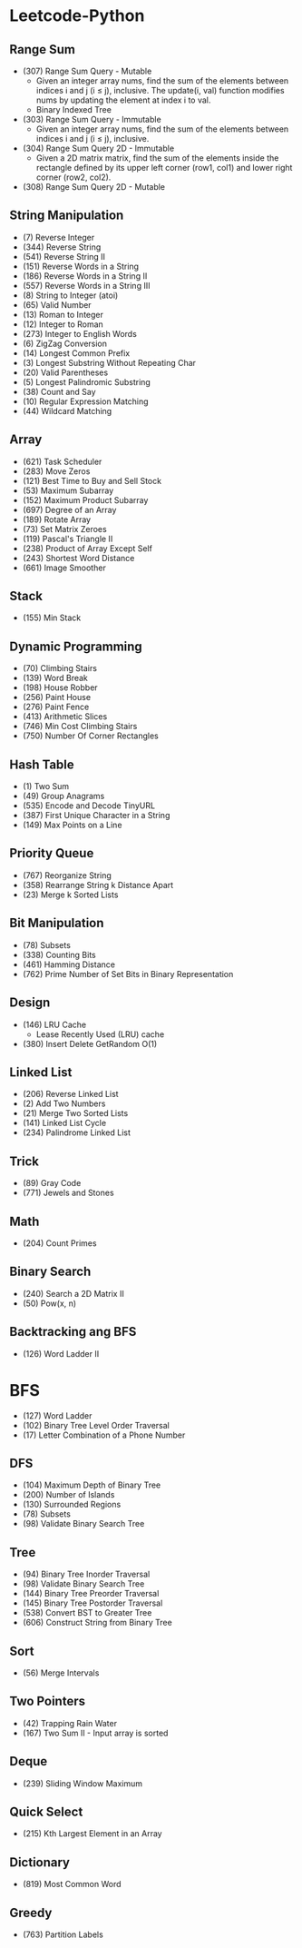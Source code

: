 # Leetcode-Python

## Range Sum
- (307) Range Sum Query - Mutable
  - Given an integer array nums, find the sum of the elements between indices i and j (i ≤ j), inclusive. The update(i, val) function modifies nums by updating the element at index i to val.
  - Binary Indexed Tree
- (303) Range Sum Query - Immutable
  - Given an integer array nums, find the sum of the elements between indices i and j (i ≤ j), inclusive.
- (304) Range Sum Query 2D - Immutable
  - Given a 2D matrix matrix, find the sum of the elements inside the rectangle defined by its upper left corner (row1, col1) and lower right corner (row2, col2).
- (308) Range Sum Query 2D - Mutable

## String Manipulation
- (7) Reverse Integer
- (344) Reverse String
- (541) Reverse String II
- (151) Reverse Words in a String
- (186) Reverse Words in a String II
- (557) Reverse Words in a String III
- (8) String to Integer (atoi)
- (65) Valid Number
- (13) Roman to Integer
- (12) Integer to Roman
- (273) Integer to English Words
- (6) ZigZag Conversion
- (14) Longest Common Prefix
- (3) Longest Substring Without Repeating Char
- (20) Valid Parentheses 
- (5) Longest Palindromic Substring
- (38) Count and Say
- (10) Regular Expression Matching
- (44) Wildcard Matching

## Array
- (621) Task Scheduler
- (283) Move Zeros
- (121) Best Time to Buy and Sell Stock
- (53) Maximum Subarray
- (152) Maximum Product Subarray
- (697) Degree of an Array
- (189) Rotate Array
- (73) Set Matrix Zeroes
- (119) Pascal's Triangle II
- (238) Product of Array Except Self
- (243) Shortest Word Distance
- (661) Image Smoother

## Stack
- (155) Min Stack

## Dynamic Programming
- (70) Climbing Stairs
- (139) Word Break
- (198) House Robber
- (256) Paint House
- (276) Paint Fence
- (413) Arithmetic Slices
- (746) Min Cost Climbing Stairs
- (750) Number Of Corner Rectangles

## Hash Table
- (1) Two Sum
- (49) Group Anagrams
- (535) Encode and Decode TinyURL
- (387) First Unique Character in a String
- (149) Max Points on a Line

## Priority Queue
- (767) Reorganize String
- (358) Rearrange String k Distance Apart
- (23) Merge k Sorted Lists

## Bit Manipulation
- (78) Subsets
- (338) Counting Bits
- (461) Hamming Distance
- (762) Prime Number of Set Bits in Binary Representation

## Design
- (146) LRU Cache
    - Lease Recently Used (LRU) cache
- (380) Insert Delete GetRandom O(1)
    
## Linked List
- (206) Reverse Linked List
- (2) Add Two Numbers
- (21) Merge Two Sorted Lists
- (141) Linked List Cycle
- (234) Palindrome Linked List

## Trick
- (89) Gray Code
- (771) Jewels and Stones

## Math
- (204) Count Primes

## Binary Search
- (240) Search a 2D Matrix II
- (50) Pow(x, n)

## Backtracking ang BFS
- (126) Word Ladder II

# BFS
- (127) Word Ladder
- (102) Binary Tree Level Order Traversal
- (17) Letter Combination of a Phone Number

## DFS
- (104) Maximum Depth of Binary Tree
- (200) Number of Islands
- (130) Surrounded Regions
- (78) Subsets
- (98) Validate Binary Search Tree

## Tree
- (94) Binary Tree Inorder Traversal
- (98) Validate Binary Search Tree
- (144) Binary Tree Preorder Traversal
- (145) Binary Tree Postorder Traversal
- (538) Convert BST to Greater Tree
- (606) Construct String from Binary Tree

## Sort
- (56) Merge Intervals

## Two Pointers
- (42) Trapping Rain Water
- (167) Two Sum II - Input array is sorted

## Deque
- (239) Sliding Window Maximum

## Quick Select
- (215) Kth Largest Element in an Array

## Dictionary
- (819) Most Common Word

## Greedy
- (763) Partition Labels

